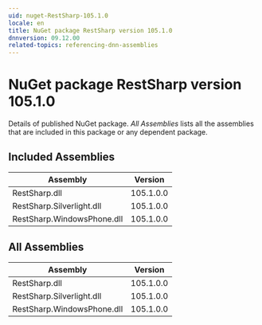 ```yaml
---
uid: nuget-RestSharp-105.1.0
locale: en
title: NuGet package RestSharp version 105.1.0
dnnversion: 09.12.00
related-topics: referencing-dnn-assemblies
---
```


# NuGet package RestSharp version 105.1.0
Details of published NuGet package.
*All Assemblies* lists all the assemblies that are included in this package or any dependent package.

## Included Assemblies

|Assembly|Version|
|---|---|
|RestSharp.dll|105.1.0.0|
|RestSharp.Silverlight.dll|105.1.0.0|
|RestSharp.WindowsPhone.dll|105.1.0.0|

## All Assemblies

|Assembly|Version|
|---|---|
|RestSharp.dll|105.1.0.0|
|RestSharp.Silverlight.dll|105.1.0.0|
|RestSharp.WindowsPhone.dll|105.1.0.0|

